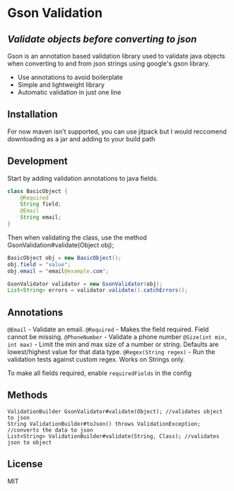 # Gson Validation
## _Validate objects before converting to json_

Gson is an annotation based  validation library used to validate java objects when converting to and from json strings using google's gson library.

- Use annotations to avoid boilerplate
- Simple and lightweight library
- Automatic validation in just one line 

## Installation

For now maven isn't supported, you can use jitpack but I would reccomend downloading as a jar and adding to your build path

## Development

Start by adding validation annotations to java fields. 
```java
class BasicObject {
    @Required
    String field;
    @Email
    String email;
}
```

Then when validating the class, use the method GsonValidation#validate(Object obj);
```java
BasicObject obj = new BasicObject();
obj.field = "value";
obj.email = 'email@example.com';

GsonValidator validator = new GsonValidator(obj);
List<String> errors = validator.validate().catchErrors();
```


## Annotations

`@Email` - Validate an email.
`@Required` - Makes the field required. Field cannot be missing.
`@PhoneNumber` - Validate a phone number
`@Size(int min, int max)` - Limit the min and max size of a number or string. Defaults are lowest/highest value for that data type.
`@Regex(String regex)` - Run the validation tests against custom regex. Works on Strings only.

To make all fields required, enable `requiredFields` in the config

## Methods
```
ValidationBuilder GsonValidator#validate(Object); //validates object to json
String ValidationBuilder#toJson() throws ValidationException; //converts the data to json
List<String> ValidationBuilder#validate(String, Class); //validates json to object
```

## License

MIT
